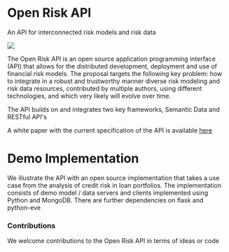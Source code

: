 # Open Risk API
An API for interconnected risk models and risk data

![](https://github.com/open-risk/Open_Risk_API/blob/master/Architecture.png)

The Open Risk API is an open source application programming interface (API) that allows for the distributed development, deployment and use of financial risk models. The proposal targets the following key problem: how to integrate in a robust and trustworthy manner diverse risk modeling and risk data resources, contributed by multiple authors, using different technologies, and which very likely will evolve over time. 

The API builds on and integrates two key frameworks, Semantic Data and RESTful API's

A white paper with the current specification of the API is available [here](https://www.openriskmanagement.com/wp-content/uploads/2016/02/OpenRiskWP03_053115.pdf)

# Demo Implementation

We illustrate the API with an open source implementation that takes a use case from the analysis of credit risk in loan portfolios. The implementation consists of demo model / data servers and clients implemented using Python and MongoDB. 
There are further dependencies on flask and python-eve

### Contributions

We welcome contributions to the Open Risk API in terms of ideas or code